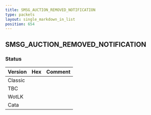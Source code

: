 ```yaml
---
title: SMSG_AUCTION_REMOVED_NOTIFICATION
type: packets
layout: single_markdown_in_list
position: 654
---
```


## SMSG_AUCTION_REMOVED_NOTIFICATION

### Status

Version | Hex | Comment
---------- | ---------- | ---------- 
Classic |  |  
TBC |  |  
WotLK |  |  
Cata |  |  
